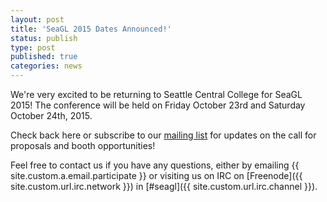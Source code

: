 ```yaml
---
layout: post
title: 'SeaGL 2015 Dates Announced!'
status: publish
type: post
published: true
categories: news
---
```


We're very excited to be returning to Seattle Central College for SeaGL 2015!
The conference will be held on Friday October 23rd and Saturday October 24th,
2015.

Check back here or subscribe to our [mailing
list](https://groups.google.com/forum/#!forum/seagl_announce) for updates on
the call for proposals and booth opportunities!

Feel free to contact us if you have any questions, either by
emailing {{ site.custom.a.email.participate }}
or visiting us on IRC on
[Freenode]({{ site.custom.url.irc.network }}) in
[#seagl]({{ site.custom.url.irc.channel }}).
